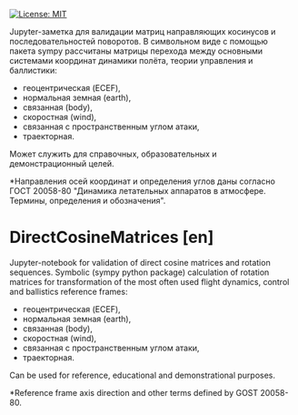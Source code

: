 [![License: MIT](https://img.shields.io/badge/License-MIT-yellow.svg)](https://opensource.org/licenses/MIT)

Jupyter-заметка для валидации матриц направляющих косинусов и последовательностей поворотов. В символьном виде с помощью пакета sympy рассчитаны матрицы перехода между основными системами координат динамики полёта, теории управления и баллистики:

* геоцентрическая (ECEF),
* нормальная земная (earth),
* связанная (body),
* скоростная (wind),
* связанная с пространственным углом атаки,
* траекторная.

Может служить для справочных, образовательных и демонстрационный целей.

\*Направления осей координат и определения углов даны согласно ГОСТ 20058-80 "Динамика летательных аппаратов в атмосфере. Термины, определения и обозначения".

# DirectCosineMatrices [en]

Jupyter-notebook for validation of direct cosine matrices and rotation sequences. Symbolic (sympy python package) calculation of rotation matrices for transformation of the most often used flight dynamics, control and ballistics reference frames:

* геоцентрическая (ECEF),
* нормальная земная (earth),
* связанная (body),
* скоростная (wind),
* связанная с пространственным углом атаки,
* траекторная.

Can be used for reference, educational and demonstrational purposes.

\*Reference frame axis direction and other terms defined by GOST 20058-80.